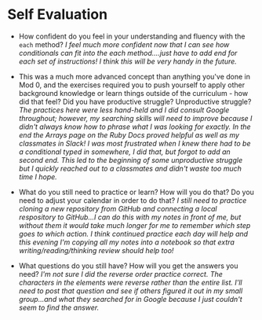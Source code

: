# Self Evaluation

- How confident do you feel in your understanding and fluency with the `each` method?
*I feel much more confident now that I can see how conditionals can fit into the each method....just have to add end for each set of instructions! I think this will be very handy in the future.*

- This was a much more advanced concept than anything you've done in Mod 0, and the exercises required you to push yourself to apply other background knowledge or learn things outside of the curriculum - how did that feel? Did you have productive struggle? Unproductive struggle?
*The practices here were less hand-held and I did consult Google throughout; however, my searching skills will need to improve because I didn't always know how to phrase what I was looking for exactly. In the end the Arrays page on the Ruby Docs proved helpful as well as my classmates in Slack! I was most frustrated when I knew there had to be a conditional typed in somewhere, I did that, but forgot to add an second end. This led to the beginning of some unproductive struggle but I quickly reached out to a classmates and didn't waste too much time I hope.*

- What do you still need to practice or learn? How will you do that? Do you need to adjust your calendar in order to do that?
*I still need to practice cloning a new repository from GitHub and connecting a local respository to GitHub...I can do this with my notes in front of me, but without them it would take much longer for me to remember which step goes to which action. I think continued practice each day will help and this evening I'm copying all my notes into a notebook so that extra writing/reading/thinking review should help too!*

- What questions do you still have? How will you get the answers you need?
*I'm not sure I did the reverse order practice correct. The characters in the elements were reverse rather than the entire list. I'll need to post that question and see if others figured it out in my small group...and what they searched for in Google because I just couldn't seem to find the answer.*
